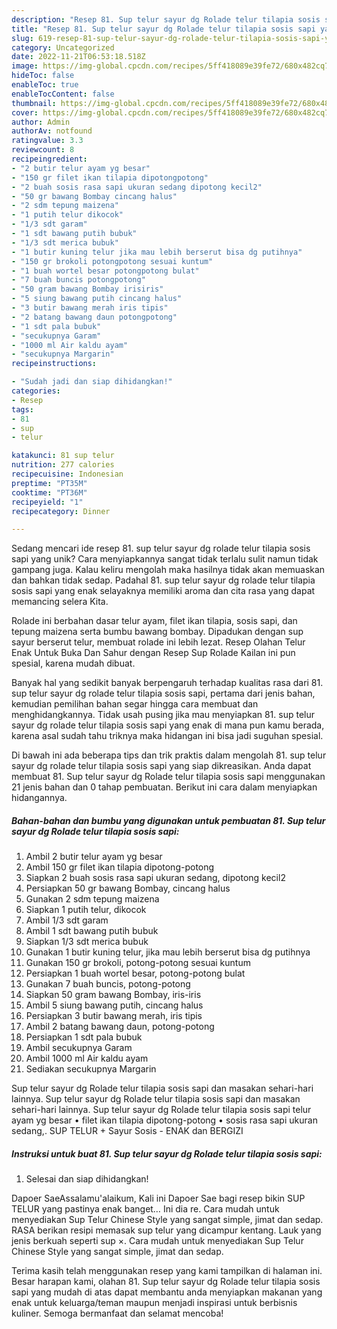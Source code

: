 ```yaml
---
description: "Resep 81. Sup telur sayur dg Rolade telur tilapia sosis sapi yang Lezat"
title: "Resep 81. Sup telur sayur dg Rolade telur tilapia sosis sapi yang Lezat"
slug: 619-resep-81-sup-telur-sayur-dg-rolade-telur-tilapia-sosis-sapi-yang-lezat
category: Uncategorized
date: 2022-11-21T06:53:18.518Z
image: https://img-global.cpcdn.com/recipes/5ff418089e39fe72/680x482cq70/81-sup-telur-sayur-dg-rolade-telur-tilapia-sosis-sapi-foto-resep-utama.jpg
hideToc: false
enableToc: true
enableTocContent: false
thumbnail: https://img-global.cpcdn.com/recipes/5ff418089e39fe72/680x482cq70/81-sup-telur-sayur-dg-rolade-telur-tilapia-sosis-sapi-foto-resep-utama.jpg
cover: https://img-global.cpcdn.com/recipes/5ff418089e39fe72/680x482cq70/81-sup-telur-sayur-dg-rolade-telur-tilapia-sosis-sapi-foto-resep-utama.jpg
author: Admin
authorAv: notfound
ratingvalue: 3.3
reviewcount: 8
recipeingredient:
- "2 butir telur ayam yg besar"
- "150 gr filet ikan tilapia dipotongpotong"
- "2 buah sosis rasa sapi ukuran sedang dipotong kecil2"
- "50 gr bawang Bombay cincang halus"
- "2 sdm tepung maizena"
- "1 putih telur dikocok"
- "1/3 sdt garam"
- "1 sdt bawang putih bubuk"
- "1/3 sdt merica bubuk"
- "1 butir kuning telur jika mau lebih berserut bisa dg putihnya"
- "150 gr brokoli potongpotong sesuai kuntum"
- "1 buah wortel besar potongpotong bulat"
- "7 buah buncis potongpotong"
- "50 gram bawang Bombay irisiris"
- "5 siung bawang putih cincang halus"
- "3 butir bawang merah iris tipis"
- "2 batang bawang daun potongpotong"
- "1 sdt pala bubuk"
- "secukupnya Garam"
- "1000 ml Air kaldu ayam"
- "secukupnya Margarin"
recipeinstructions:

- "Sudah jadi dan siap dihidangkan!"
categories:
- Resep
tags:
- 81
- sup
- telur

katakunci: 81 sup telur 
nutrition: 277 calories
recipecuisine: Indonesian
preptime: "PT35M"
cooktime: "PT36M"
recipeyield: "1"
recipecategory: Dinner

---
```





Sedang mencari ide resep 81. sup telur sayur dg rolade telur tilapia sosis sapi yang unik? Cara menyiapkannya sangat tidak terlalu sulit namun tidak gampang juga. Kalau keliru mengolah maka hasilnya tidak akan memuaskan dan bahkan tidak sedap. Padahal 81. sup telur sayur dg rolade telur tilapia sosis sapi yang enak selayaknya memiliki aroma dan cita rasa yang dapat memancing selera Kita.





Rolade ini berbahan dasar telur ayam, filet ikan tilapia, sosis sapi, dan tepung maizena serta bumbu bawang bombay. Dipadukan dengan sup sayur berserut telur, membuat rolade ini lebih lezat. Resep Olahan Telur Enak Untuk Buka Dan Sahur dengan Resep Sup Rolade Kailan ini pun spesial, karena mudah dibuat.

Banyak hal yang sedikit banyak berpengaruh terhadap kualitas rasa dari 81. sup telur sayur dg rolade telur tilapia sosis sapi, pertama dari jenis bahan, kemudian pemilihan bahan segar hingga cara membuat dan menghidangkannya. Tidak usah pusing jika mau menyiapkan 81. sup telur sayur dg rolade telur tilapia sosis sapi yang enak di mana pun kamu berada, karena asal sudah tahu triknya maka hidangan ini bisa jadi suguhan spesial.






Di bawah ini ada beberapa tips dan trik praktis dalam mengolah 81. sup telur sayur dg rolade telur tilapia sosis sapi yang siap dikreasikan. Anda dapat membuat 81. Sup telur sayur dg Rolade telur tilapia sosis sapi menggunakan 21 jenis bahan dan 0 tahap pembuatan. Berikut ini cara dalam menyiapkan hidangannya.

<!--inarticleads1-->

##### Bahan-bahan dan bumbu yang digunakan untuk pembuatan 81. Sup telur sayur dg Rolade telur tilapia sosis sapi:

1. Ambil 2 butir telur ayam yg besar
1. Ambil 150 gr filet ikan tilapia dipotong-potong
1. Siapkan 2 buah sosis rasa sapi ukuran sedang, dipotong kecil2
1. Persiapkan 50 gr bawang Bombay, cincang halus
1. Gunakan 2 sdm tepung maizena
1. Siapkan 1 putih telur, dikocok
1. Ambil 1/3 sdt garam
1. Ambil 1 sdt bawang putih bubuk
1. Siapkan 1/3 sdt merica bubuk
1. Gunakan 1 butir kuning telur, jika mau lebih berserut bisa dg putihnya
1. Gunakan 150 gr brokoli, potong-potong sesuai kuntum
1. Persiapkan 1 buah wortel besar, potong-potong bulat
1. Gunakan 7 buah buncis, potong-potong
1. Siapkan 50 gram bawang Bombay, iris-iris
1. Ambil 5 siung bawang putih, cincang halus
1. Persiapkan 3 butir bawang merah, iris tipis
1. Ambil 2 batang bawang daun, potong-potong
1. Persiapkan 1 sdt pala bubuk
1. Ambil secukupnya Garam
1. Ambil 1000 ml Air kaldu ayam
1. Sediakan secukupnya Margarin


Sup telur sayur dg Rolade telur tilapia sosis sapi dan masakan sehari-hari lainnya. Sup telur sayur dg Rolade telur tilapia sosis sapi dan masakan sehari-hari lainnya. Sup telur sayur dg Rolade telur tilapia sosis sapi telur ayam yg besar • filet ikan tilapia dipotong-potong • sosis rasa sapi ukuran sedang,. SUP TELUR + Sayur Sosis - ENAK dan BERGIZI 

<!--inarticleads2-->

##### Instruksi untuk buat 81. Sup telur sayur dg Rolade telur tilapia sosis sapi:


1. Selesai dan siap dihidangkan!

Dapoer SaeAssalamu&#39;alaikum, Kali ini Dapoer Sae bagi resep bikin SUP TELUR yang pastinya enak banget… Ini dia re. Cara mudah untuk menyediakan Sup Telur Chinese Style yang sangat simple, jimat dan sedap. RASA berikan resipi memasak sup telur yang dicampur kentang. Lauk yang jenis berkuah seperti sup ×. Cara mudah untuk menyediakan Sup Telur Chinese Style yang sangat simple, jimat dan sedap. 

Terima kasih telah menggunakan resep yang kami tampilkan di halaman ini. Besar harapan kami, olahan 81. Sup telur sayur dg Rolade telur tilapia sosis sapi yang mudah di atas dapat membantu anda menyiapkan makanan yang enak untuk keluarga/teman maupun menjadi inspirasi untuk berbisnis kuliner. Semoga bermanfaat dan selamat mencoba!
